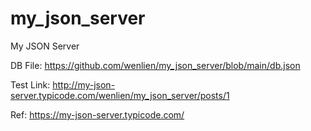 # my_json_server
My JSON Server

DB File: https://github.com/wenlien/my_json_server/blob/main/db.json

Test Link: http://my-json-server.typicode.com/wenlien/my_json_server/posts/1

Ref: https://my-json-server.typicode.com/
